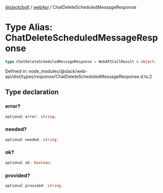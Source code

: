 [@slack/bolt](../../../../index.md) / [webApi](../index.md) / ChatDeleteScheduledMessageResponse

# Type Alias: ChatDeleteScheduledMessageResponse

```ts
type ChatDeleteScheduledMessageResponse = WebAPICallResult & object;
```

Defined in: node\_modules/@slack/web-api/dist/types/response/ChatDeleteScheduledMessageResponse.d.ts:2

## Type declaration

### error?

```ts
optional error: string;
```

### needed?

```ts
optional needed: string;
```

### ok?

```ts
optional ok: boolean;
```

### provided?

```ts
optional provided: string;
```
